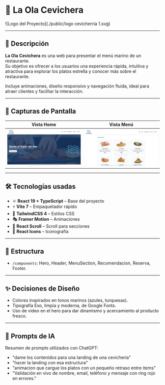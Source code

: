 # 🌊 La Ola Cevichera

![Logo del Proyecto](./public/logo cevicherria 1.svg)

---

## 📖 Descripción

**La Ola Cevichera** es una web para presentar el menú marino de un restaurante.  
Su objetivo es ofrecer a los usuarios una experiencia rápida, intuitiva y atractiva para explorar los platos estrella y conocer más sobre el restaurante.

Incluye animaciones, diseño responsivo y navegación fluida, ideal para atraer clientes y facilitar la interacción.

---

## 📸 Capturas de Pantalla

| Vista Home                             | Vista Menú                             |
| -------------------------------------- | -------------------------------------- |
| ![Home](./public/screenshots/home.jpg) | ![Menu](./public/screenshots/menu.jpg) |

---

## 🛠️ Tecnologías usadas

- ⚛️ **React 19 + TypeScript** – Base del proyecto
- ⚡ **Vite 7** – Empaquetador rápido
- 🎨 **TailwindCSS 4** – Estilos CSS
- 🎭 **Framer Motion** – Animaciones
- 🎯 **React Scroll** – Scroll para secciones
- 🎨 **React Icons** – Iconografía

---

## 📂 Estructura
- `/components`: Hero, Header, MenuSection, Recomendacion, Reserva, Footer.

---

## ✨ Decisiones de Diseño
- Colores inspirados en tonos marinos (azules, turquesas).
- Tipografía Exo, limpia y moderna, de Google Fonts.
- Uso de video en el hero para dar dinamismo y acercamiento al producto fresco.

---

## 🤖 Prompts de IA
Resumen de prompts utilizados con ChatGPT:
- "dame los contenidos para una landing de una cevichería"
- "hacer la landing con esa estructura"
- "animacion que cargue los platos con un pequeño retraso entre items"
- "Validación en vivo de nombre, email, teléfono y mensaje con ring rojo en errores."

